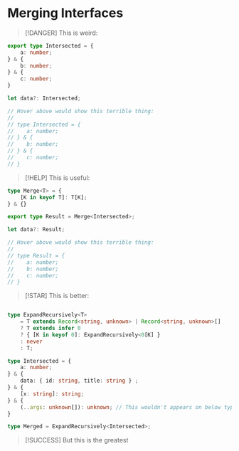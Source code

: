 

# Merging Interfaces

>[!DANGER] This is weird:

```ts
export type Intersected = {
	a: number;
} & {
	b: number;
} & {
	c: number;
}
```

```ts
let data?: Intersected;

// Hover above would show this terrible thing:
//
// type Intersected = {
//	  a: number;
// } & {
//	  b: number;
// } & {
// 	  c: number;
// }
```

>[!HELP] This is useful:

```ts
type Merge<T> = {
	[K in keyof T]: T[K];
} & {}

export type Result = Merge<Intersected>;
```

```ts
let data?: Result;

// Hover above would show this terrible thing:
//
// type Result = {
//    a: number;
//    b: number;
//    c: number;
// }
```

>[!STAR] This is better:


```ts

type ExpandRecursively<T> 
    = T extends Record<string, unknown> | Record<string, unknown>[] 
    ? T extends infer 0 
    ? { [K in keyof 0]: ExpandRecursively<0[K] }
    : never
    : T;

```

```ts
type Intersected = {
    a: number;
} & {
    data: { id: string, title: string } ;
} & {
    [x: string]: string;
} & {
	(..args: unknown[]): unknown; // This wouldn't appears on below type
}

type Merged = ExpandRecursively<Intersected>;
```

>[!SUCCESS] But this is the greatest

